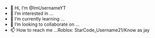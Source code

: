 - 👋 Hi, I’m @ImUsernameYT
- 👀 I’m interested in ...
- 🌱 I’m currently learning ...
- 💞️ I’m looking to collaborate on ...
- 📫 How to reach me ...Roblox: StarCode_Username21/Know as jay

<!---
ImUsernameYT/ImUsernameYT is a ✨ special ✨ repository because its `README.md` (this file) appears on your GitHub profile.
You can click the Preview link to take a look at your changes.
--->
